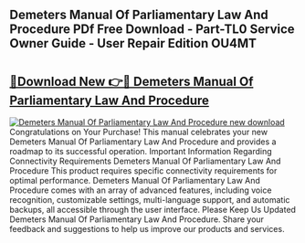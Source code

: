 ## Demeters Manual Of Parliamentary Law And Procedure PDf Free Download - Part-TL0 Service Owner Guide - User Repair Edition OU4MT

# <h2><a href="http://bc31953.oget.top/?id=Demeters+Manual+Of+Parliamentary+Law+And+Procedure">🔗Download New 👉🔴 Demeters Manual Of Parliamentary Law And Procedure</a></h2>

[![Demeters Manual Of Parliamentary Law And Procedure new download](https://i.imgur.com/5g1atiW.png)](http://bc31953.oget.top/?id=Demeters+Manual+Of+Parliamentary+Law+And+Procedure)
Congratulations on Your Purchase! This manual celebrates your new Demeters Manual Of Parliamentary Law And Procedure and provides a roadmap to its successful operation. Important Information Regarding Connectivity Requirements Demeters Manual Of Parliamentary Law And Procedure This product requires specific connectivity requirements for optimal performance. Demeters Manual Of Parliamentary Law And Procedure comes with an array of advanced features, including voice recognition, customizable settings, multi-language support, and automatic backups, all accessible through the user interface. Please Keep Us Updated Demeters Manual Of Parliamentary Law And Procedure. Share your feedback and suggestions to help us improve our products and services.
